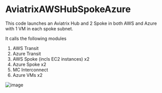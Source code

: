 # AviatrixAWSHubSpokeAzure

This code launches an Aviatrix Hub and 2 Spoke in both AWS and Azure with 1 VM in each spoke subnet.

It calls the following modules

1. AWS Transit
2. Azure Transit
3. AWS Spoke (incls EC2 instances) x2
4. Azure Spoke x2
5. MC Interconnect
6. Azure VMs x2

![image](https://user-images.githubusercontent.com/85612526/140465615-3eac840b-b56d-42c5-bc98-64d7ed60cb2a.png)
